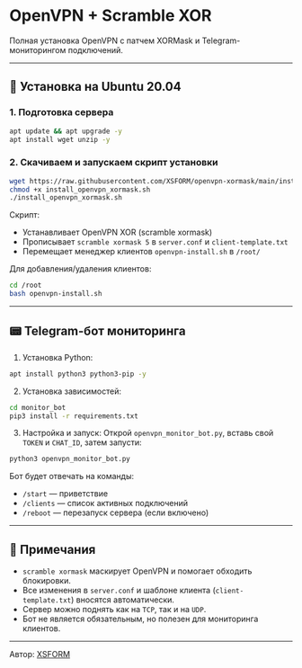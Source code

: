 # OpenVPN + Scramble XOR

Полная установка OpenVPN с патчем XORMask и Telegram-мониторингом подключений.

---

## 🚀 Установка на Ubuntu 20.04

### 1. Подготовка сервера
```bash
apt update && apt upgrade -y
apt install wget unzip -y
```

### 2. Скачиваем и запускаем скрипт установки
```bash
wget https://raw.githubusercontent.com/XSFORM/openvpn-xormask/main/install_openvpn_xormask.sh -O install_openvpn_xormask.sh
chmod +x install_openvpn_xormask.sh
./install_openvpn_xormask.sh
```

Скрипт:
- Устанавливает OpenVPN XOR (scramble xormask)
- Прописывает `scramble xormask 5` в `server.conf` и `client-template.txt`
- Перемещает менеджер клиентов `openvpn-install.sh` в `/root/`

Для добавления/удаления клиентов:
```bash
cd /root
bash openvpn-install.sh
```

---

## 📟 Telegram-бот мониторинга

1. Установка Python:
```bash
apt install python3 python3-pip -y
```

2. Установка зависимостей:
```bash
cd monitor_bot
pip3 install -r requirements.txt
```

3. Настройка и запуск:
Открой `openvpn_monitor_bot.py`, вставь свой `TOKEN` и `CHAT_ID`, затем запусти:
```bash
python3 openvpn_monitor_bot.py
```

Бот будет отвечать на команды:
- `/start` — приветствие
- `/clients` — список активных подключений
- `/reboot` — перезапуск сервера (если включено)

---

## 📌 Примечания

- `scramble xormask` маскирует OpenVPN и помогает обходить блокировки.
- Все изменения в `server.conf` и шаблоне клиента (`client-template.txt`) вносятся автоматически.
- Сервер можно поднять как на `TCP`, так и на `UDP`.
- Бот не является обязательным, но полезен для мониторинга клиентов.

---

Автор: [XSFORM](https://github.com/XSFORM)
